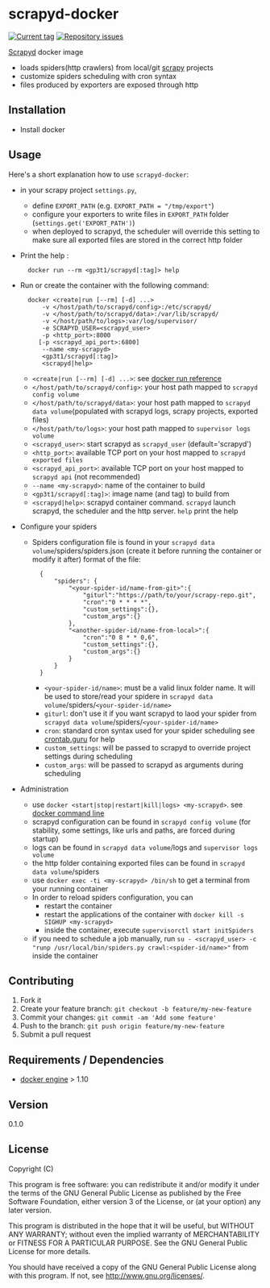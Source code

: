 # scrapyd-docker

[![Current tag](http://img.shields.io/github/tag/gp3t1/scrapyd-docker.svg)](https://github.com/gp3t1/scrapyd-docker/tags) [![Repository issues](http://issuestats.com/github/gp3t1/scrapyd-docker/badge/issue)](http://issuestats.com/github/gp3t1/scrapyd-docker)

[Scrapyd](https://github.com/scrapy/scrapyd) docker image

* loads spiders(http crawlers) from local/git [scrapy](http://scrapy.org/) projects
* customize spiders scheduling with cron syntax
* files produced by exporters are exposed through http

## Installation

* Install docker

## Usage

Here's a short explanation how to use `scrapyd-docker`:

* in your scrapy project `settings.py`,
	* define `EXPORT_PATH` (e.g. `EXPORT_PATH = "/tmp/export"`)
	* configure your exporters to write files in `EXPORT_PATH` folder (`settings.get('EXPORT_PATH')`)
	* when deployed to scrapyd, the scheduler will override this setting to make sure all exported files are stored in the correct http folder

* Print the help :
		
		docker run --rm <gp3t1/scrapyd[:tag]> help

* Run or create the container with the following command:

		docker <create|run [--rm] [-d] ...>
		    -v </host/path/to/scrapyd/config>:/etc/scrapyd/
		    -v </host/path/to/scrapyd/data>:/var/lib/scrapyd/
		    -v </host/path/to/logs>:var/log/supervisor/
		    -e SCRAPYD_USER=<scrapyd_user>
		    -p <http_port>:8000
		   [-p <scrapyd_api_port>:6800]
		    --name <my-scrapyd>
		    <gp3t1/scrapyd[:tag]>
		    <scrapyd|help>

	* `<create|run [--rm] [-d] ...>`: see [docker run reference](https://docs.docker.com/engine/reference/run/)
	* `</host/path/to/scrapyd/config>`: your host path mapped to `scrapyd config volume`
	* `</host/path/to/scrapyd/data>`: your host path mapped to `scrapyd data volume`(populated with scrapyd logs, scrapy projects, exported files)
	* `</host/path/to/logs>`: your host path mapped to `supervisor logs volume`
	* `<scrapyd_user>`: start scrapyd as `scrapyd_user` (default='scrapyd')
	* `<http_port>`: available TCP port on your host mapped to `scrapyd exported files`
	* `<scrapyd_api_port>`: available TCP port on your host mapped to `scrapyd api` (not recommended)
	* `--name <my-scrapyd>`: name of the container to build
	* `<gp3t1/scrapyd[:tag]>`: image name (and tag) to build from
	* `<scrapyd|help>`: scrapyd container command. `scrapyd` launch scrapyd, the scheduler and the http server. `help` print the help

* Configure your spiders
	* Spiders configuration file is found in your `scrapyd data volume`/spiders/spiders.json (create it before running the container or modify it after)
		format of the file:

			{
				"spiders": {
					"<your-spider-id/name-from-git>":{
						"giturl":"https://path/to/your/scrapy-repo.git",
						"cron":"0 * * * *",
						"custom_settings":{},
						"custom_args":{}
					},
					"<another-spider-id/name-from-local>":{
						"cron":"0 8 * * 0,6",
						"custom_settings":{},
						"custom_args":{}
					}
				}
			}

		* `<your-spider-id/name>`: must be a valid linux folder name. It will be used to store/read your spidere in `scrapyd data volume`/spiders/`<your-spider-id/name>`
		* `giturl`: don't use it if you want scrapyd to laod your spider from `scrapyd data volume`/spiders/`<your-spider-id/name>`
		* `cron`: standard cron syntax used for your spider scheduling see [crontab.guru](http://crontab.guru/) for help
		* `custom_settings`: will be passed to scrapyd to override project settings during scheduling
		* `custom_args`: will be passed to scrapyd as arguments during scheduling

* Administration
	*	use `docker <start|stop|restart|kill|logs> <my-scrapyd>`. see [docker command line](https://docs.docker.com/engine/reference/commandline/cli/)
	* scrapyd configuration can be found in `scrapyd config volume` (for stability, some settings, like urls and paths, are forced during startup)
	* logs can be found in `scrapyd data volume`/logs and `supervisor logs volume`
	* the http folder containing exported files can be found in `scrapyd data volume`/spiders
	* use `docker exec -ti <my-scrapyd> /bin/sh` to get a terminal from your running container
	* In order to reload spiders configuration, you can
		- restart the container 
		- restart the applications of the container with `docker kill -s SIGHUP <my-scrapyd>`
		- inside the container, execute `supervisorctl start initSpiders`
	* if you need to schedule a job manually, run `su - <scrapyd_user> -c "runp /usr/local/bin/spiders.py crawl:<spider-id/name>"` from inside the container
	
## Contributing

1. Fork it
2. Create your feature branch: `git checkout -b feature/my-new-feature`
3. Commit your changes: `git commit -am 'Add some feature'`
4. Push to the branch: `git push origin feature/my-new-feature`
5. Submit a pull request

## Requirements / Dependencies

* [docker engine](https://docs.docker.com/engine/installation/) > 1.10

## Version

0.1.0

## License

Copyright (C) <year> <name of author>

This program is free software: you can redistribute it and/or modify it under the terms of the GNU General Public License as published by the Free Software Foundation, either version 3 of the License, or (at your option) any later version.

This program is distributed in the hope that it will be useful, but WITHOUT ANY WARRANTY; without even the implied warranty of MERCHANTABILITY or FITNESS FOR A PARTICULAR PURPOSE.  See the GNU General Public License for more details.

You should have received a copy of the GNU General Public License along with this program.  If not, see <http://www.gnu.org/licenses/>.